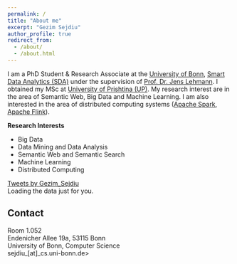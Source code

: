 ```yaml
---
permalink: /
title: "About me"
excerpt: "Gezim Sejdiu"
author_profile: true
redirect_from: 
  - /about/
  - /about.html
---
```


I am a PhD Student & Research Associate at the [University of Bonn](https://www.uni-bonn.de/), [Smart Data Analytics (SDA)](http://sda.tech) under the supervision of [Prof. Dr. Jens Lehmann](http://jens-lehmann.org/). I obtained my MSc at [University of Prishtina (UP)](http://uni-pr.edu/). My research interest are in the area of Semantic Web, Big Data and Machine Learning. I am also interested in the area of distributed computing systems ([Apache Spark](http://spark.apache.org/), [Apache Flink](http://flink.apache.org/)).

  <article>
    <div>
      <div class="twoCol1">
        <div >
<p><strong>Research Interests</strong>
<ul>
<li>Big Data</li>
<li>Data Mining and Data Analysis</li>
<li>Semantic Web and Semantic Search</li>
<li>Machine Learning</li>
<li>Distributed Computing</li>
</ul></p>
        </div>
      </div>
      <div class="twoCol2">
      <a class="twitter-timeline" data-width="500" data-height="400" data-theme="light" href="https://twitter.com/Gezim_Sejdiu?ref_src=twsrc%5Etfw">Tweets by Gezim_Sejdiu</a> <script async src="https://platform.twitter.com/widgets.js" charset="utf-8"></script>
      </div>
    </div>
  </article>

<!-- Prepare a container for your calendar. -->
<div class="calendar">
    <!-- Loading stuff -->
    Loading the data just for you.
</div>

<script>
    GitHubCalendar(".calendar", "GezimSejdiu", {responsive:true});
</script>

**Contact** 
------
Room 1.052    
Endenicher Allee 19a, 53115 Bonn    
University of Bonn, Computer Science   
sejdiu_[at]_cs.uni-bonn.de>  
